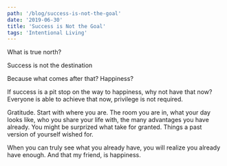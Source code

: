```yaml
---
path: '/blog/success-is-not-the-goal'
date: '2019-06-30'
title: 'Success is Not the Goal'
tags: 'Intentional Living'
---
```


What is true north?

Success is not the destination

Because what comes after that? Happiness?

If success is a pit stop on the way to happiness, why not have that now? Everyone is able to achieve that now, privilege is not required.

Gratitude.  Start with where you are.  The room you are in, what your day looks like, who you share your life with, the many advantages you have already. You might be surprized what take for granted. Things a past version of yourself wished for.

When you can truly see what you already have, you will realize you already have enough. And that my friend, is happiness.

